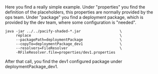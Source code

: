 Here you find a really simple example. Under "properties" you find the definition of the placeholders, this properties are normally provided by the ops team. Under "package" you find a deployment package, which is provided by the dev team, where some configuration is "needed". 

    java -jar ../../pacify-shaded-*.jar                  \
         replace                                         \
         --packagePath=deploymentPackage                 \
         --copyTo=deploymentPackage_dev1                 \
         --resolvers=FileResolver                        \
         -RFileResolver.file=properties/dev1.properties
   
After that call, you find the dev1 configured package under deploymentPackage_dev1.
  
   
